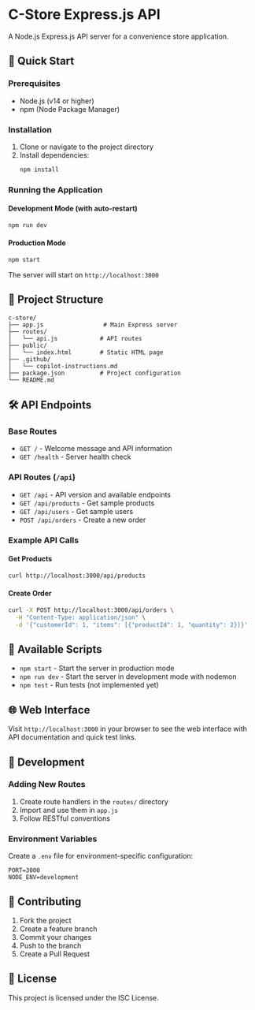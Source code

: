 # C-Store Express.js API

A Node.js Express.js API server for a convenience store application.

## 🚀 Quick Start

### Prerequisites
- Node.js (v14 or higher)
- npm (Node Package Manager)

### Installation

1. Clone or navigate to the project directory
2. Install dependencies:
   ```bash
   npm install
   ```

### Running the Application

#### Development Mode (with auto-restart)
```bash
npm run dev
```

#### Production Mode
```bash
npm start
```

The server will start on `http://localhost:3000`

## 📁 Project Structure

```
c-store/
├── app.js                 # Main Express server
├── routes/
│   └── api.js            # API routes
├── public/
│   └── index.html        # Static HTML page
├── .github/
│   └── copilot-instructions.md
├── package.json          # Project configuration
└── README.md
```

## 🛠 API Endpoints

### Base Routes
- `GET /` - Welcome message and API information
- `GET /health` - Server health check

### API Routes (`/api`)
- `GET /api` - API version and available endpoints
- `GET /api/products` - Get sample products
- `GET /api/users` - Get sample users  
- `POST /api/orders` - Create a new order

### Example API Calls

#### Get Products
```bash
curl http://localhost:3000/api/products
```

#### Create Order
```bash
curl -X POST http://localhost:3000/api/orders \
  -H "Content-Type: application/json" \
  -d '{"customerId": 1, "items": [{"productId": 1, "quantity": 2}]}'
```

## 🔧 Available Scripts

- `npm start` - Start the server in production mode
- `npm run dev` - Start the server in development mode with nodemon
- `npm test` - Run tests (not implemented yet)

## 🌐 Web Interface

Visit `http://localhost:3000` in your browser to see the web interface with API documentation and quick test links.

## 📝 Development

### Adding New Routes
1. Create route handlers in the `routes/` directory
2. Import and use them in `app.js`
3. Follow RESTful conventions

### Environment Variables
Create a `.env` file for environment-specific configuration:
```
PORT=3000
NODE_ENV=development
```

## 🤝 Contributing

1. Fork the project
2. Create a feature branch
3. Commit your changes
4. Push to the branch
5. Create a Pull Request

## 📄 License

This project is licensed under the ISC License.
